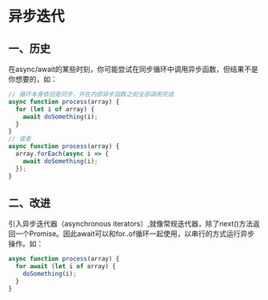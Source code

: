 # 异步迭代

## 一、历史
在async/await的某些时刻，你可能尝试在同步循环中调用异步函数，但结果不是你想要的，如：
```js
// 循环本身依旧是同步，并在内部异步函数之前全部调用完成
async function process(array) {
  for (let i of array) {
    await doSomething(i);
  }
}
// 或者
async function process(array) {
  array.forEach(async i => {
    await doSomething(i);
  });
}
```

## 二、改进
引入异步迭代器（asynchronous iterators）,就像常规迭代器，除了next()方法返回一个Promise。因此await可以和for..of循环一起使用，以串行的方式运行异步操作。如：
```js
async function process(array) {
  for await (let i of array) {
    doSomething(i);
  }
}
```